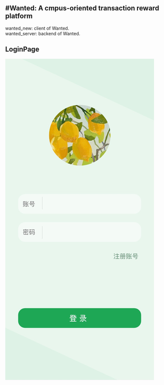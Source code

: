 #Wanted: A cmpus-oriented transaction reward platform
----------------------------------------------
wanted_new: client of Wanted.<br/>
wanted_server: backend of Wanted.<br/>
## LoginPage<br/>
![LoginPage](https://github.com/kawaiwu2001/Wanted/blob/master/IMG/IMG_3294.JPG?raw=true)
